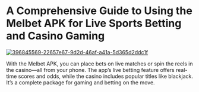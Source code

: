# A Comprehensive Guide to Using the Melbet APK for Live Sports Betting and Casino Gaming

<a href="https://t.me/gamemodfreecom">![396845569-22657e67-9d2d-46af-a41a-5d365d2ddc1f](https://github.com/user-attachments/assets/d9ab9ee6-7df0-484b-83aa-aed131f235f9)</a>

With the Melbet APK, you can place bets on live matches or spin the reels in the casino—all from your phone. The app’s live betting feature offers real-time scores and odds, while the casino includes popular titles like blackjack. It’s a complete package for gaming and betting on the move.

